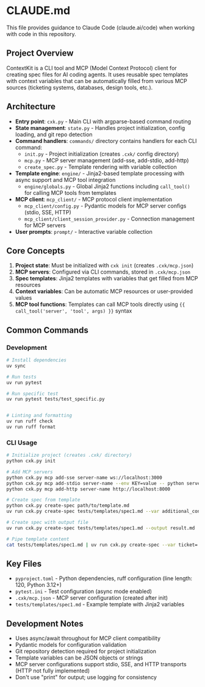 # CLAUDE.md

This file provides guidance to Claude Code (claude.ai/code) when working with code in this repository.

## Project Overview

ContextKit is a CLI tool and MCP (Model Context Protocol) client for creating spec files for AI coding agents. It uses reusable spec templates with context variables that can be automatically filled from various MCP sources (ticketing systems, databases, design tools, etc.).

## Architecture

- **Entry point**: `cxk.py` - Main CLI with argparse-based command routing
- **State management**: `state.py` - Handles project initialization, config loading, and git repo detection
- **Command handlers**: `commands/` directory contains handlers for each CLI command:
  - `init.py` - Project initialization (creates `.cxk/` config directory)
  - `mcp.py` - MCP server management (add-sse, add-stdio, add-http)
  - `create_spec.py` - Template rendering with variable collection
- **Template engine**: `engine/` - Jinja2-based template processing with async support and MCP tool integration
  - `engine/globals.py` - Global Jinja2 functions including `call_tool()` for calling MCP tools from templates
- **MCP client**: `mcp_client/` - MCP protocol client implementation
  - `mcp_client/config.py` - Pydantic models for MCP server configs (stdio, SSE, HTTP)
  - `mcp_client/client_session_provider.py` - Connection management for MCP servers
- **User prompts**: `prompt/` - Interactive variable collection

## Core Concepts

1. **Project state**: Must be initialized with `cxk init` (creates `.cxk/mcp.json`)
2. **MCP servers**: Configured via CLI commands, stored in `.cxk/mcp.json`
3. **Spec templates**: Jinja2 templates with variables that get filled from MCP resources
4. **Context variables**: Can be automatic MCP resources or user-provided values
5. **MCP tool functions**: Templates can call MCP tools directly using `{{ call_tool('server', 'tool', args) }}` syntax

## Common Commands

### Development
```bash
# Install dependencies
uv sync

# Run tests
uv run pytest

# Run specific test
uv run pytest tests/test_specific.py


# Linting and formatting
uv run ruff check
uv run ruff format
```

### CLI Usage
```bash
# Initialize project (creates .cxk/ directory)
python cxk.py init

# Add MCP servers
python cxk.py mcp add-sse server-name ws://localhost:3000
python cxk.py mcp add-stdio server-name --env KEY=value -- python server.py
python cxk.py mcp add-http server-name http://localhost:8000

# Create spec from template
python cxk.py create-spec path/to/template.md
uv run cxk.py create-spec tests/templates/spec1.md --var additional_context=aa --var ticket='{"id":1}'

# Create spec with output file
uv run cxk.py create-spec tests/templates/spec1.md --output result.md

# Pipe template content
cat tests/templates/spec1.md | uv run cxk.py create-spec --var ticket='{"id":1}'
```

## Key Files

- `pyproject.toml` - Python dependencies, ruff configuration (line length: 120, Python 3.12+)
- `pytest.ini` - Test configuration (async mode enabled)
- `.cxk/mcp.json` - MCP server configuration (created after init)
- `tests/templates/spec1.md` - Example template with Jinja2 variables

## Development Notes

- Uses async/await throughout for MCP client compatibility
- Pydantic models for configuration validation
- Git repository detection required for project initialization
- Template variables can be JSON objects or strings
- MCP server configurations support stdio, SSE, and HTTP transports (HTTP not fully implemented)
- Don't use "print" for output; use logging for consistency